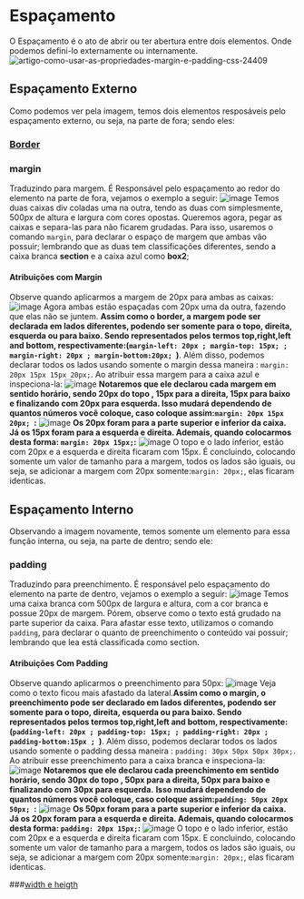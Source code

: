 # Espaçamento 
O Espaçamento é o ato de abrir ou ter abertura entre dois elementos. Onde podemos defini-lo externamente ou internamente.
![artigo-como-usar-as-propriedades-margin-e-padding-css-24409](https://github.com/Karlos-Eduardo-Mrqs/Construcao-Html-Css-Javascript/assets/172524894/c6299b7e-9462-46a5-9359-235a42e64581)

## Espaçamento Externo
Como podemos ver pela imagem, temos dois elementos resposáveis pelo espaçamento externo, ou seja, na parte de fora; sendo eles:

### [Border](https://github.com/Karlos-Eduardo-Mrqs/Construcao-Html-Css-Javascript/blob/main/Estilizacao-Css/Modulo%202%20-%20(Aparencia)/Bordas-N%C3%BAmero_06/Borda.md)

### margin
Traduzindo para margem. É Responsável pelo espaçamento ao redor do elemento na parte de fora, vejamos o exemplo a seguir:
![image](https://github.com/Karlos-Eduardo-Mrqs/Construcao-Html-Css-Javascript/assets/172524894/4b29163b-a04f-41e3-8d37-385a256162a9)
Temos duas caixas div coladas uma na outra, tendo as duas com simplesmente, 500px de altura e largura com cores opostas. Queremos agora, pegar as caixas e separa-las para não ficarem grudadas.
Para isso, usaremos o comando ``margin``, para declarar o espaço de margem que ambas vão possuir; lembrando que as duas tem classificações diferentes, sendo a caixa branca **section** e a caixa azul como **box2**;
#### Atribuições com Margin
Observe quando aplicarmos a margem de 20px para ambas as caixas:
![image](https://github.com/Karlos-Eduardo-Mrqs/Construcao-Html-Css-Javascript/assets/172524894/9cae2951-ef54-4916-a641-83c265a6cd17)
Agora ambas estão espaçadas com 20px uma da outra, fazendo que elas não se juntem. **Assim como o border, a margem pode ser declarada em lados diferentes, podendo ser somente para o topo, direita, esquerda ou para baixo. 
Sendo representados pelos termos top,right,left and bottom, respectivamente:(``margin-left: 20px ; margin-top: 15px; ; margin-right: 20px ; margin-bottom:20px; ``)**. 
Além disso, podemos declarar todos os lados usando somente o margin dessa maneira : ``margin: 20px 15px 15px 20px;``. Ao atribuir essa margem para a caixa azul e inspeciona-la:
![image](https://github.com/Karlos-Eduardo-Mrqs/Construcao-Html-Css-Javascript/assets/172524894/88d22cbb-90bc-4818-ab07-a787267060ed)
**Notaremos que ele declarou cada margem em sentido horário, sendo 20px do topo , 15px para a direita, 15px para baixo e finalizando com 20px para esquerda.
Isso mudará dependendo de quantos números você coloque, caso coloque assim:``margin: 20px 15px 20px; ``:**
![image](https://github.com/Karlos-Eduardo-Mrqs/Construcao-Html-Css-Javascript/assets/172524894/597bf5df-57e8-4a57-a135-a3ff6f5209da)
**Os 20px foram para a parte superior e inferior da caixa. Já os 15px foram para a esquerda e direita. Ademais, quando colocarmos desta forma: ``margin: 20px 15px;``:**
![image](https://github.com/Karlos-Eduardo-Mrqs/Construcao-Html-Css-Javascript/assets/172524894/16d5adf6-0e07-43f1-ae88-6d488d74e080)
O topo e o lado inferior, estão com 20px e a esquerda e direita ficaram com 15px. É concluindo, colocando somente um valor de tamanho para a margem, todos os lados são iguais, ou seja, se adicionar a margem com  20px somente:``margin: 20px;``, elas ficaram identicas.

## Espaçamento Interno
Observando a imagem novamente, temos somente um elemento para essa função interna, ou seja, na parte de dentro; sendo ele:

### padding
Traduzindo para preenchimento. É responsável pelo espaçamento do elemento na parte de dentro, vejamos o exemplo a seguir:
![image](https://github.com/Karlos-Eduardo-Mrqs/Construcao-Html-Css-Javascript/assets/172524894/7a5a694b-9913-41cf-8f9f-78b99f502030)
Temos uma caixa branca com 500px de largura e altura, com a cor branca e possue 20px de margem. Pórem, observe como o texto está grudado na parte superior da caixa. 
Para afastar esse texto, utilizamos o comando ``padding``, para declarar o quanto de preenchimento o conteúdo vai possuir; lembrando que lea está classificada como section.

#### Atribuições Com Padding
Observe quando aplicarmos o preenchimento para 50px:
![image](https://github.com/Karlos-Eduardo-Mrqs/Construcao-Html-Css-Javascript/assets/172524894/020323ec-4bed-4a0f-8b0c-61ab65f71e21)
Veja como o texto ficou mais afastado da lateral.**Assim como o margin, o preenchimento pode ser declarado em lados diferentes, podendo ser somente para o topo, direita, esquerda ou para baixo. 
Sendo representados pelos termos top,right,left and bottom, respectivamente:(``padding-left: 20px ; padding-top: 15px; ; padding-right: 20px ; padding-bottom:15px ; ``)**.
Além disso, podemos declarar todos os lados usando somente o padding dessa maneira : ``padding: 30px 50px 50px 30px;``. Ao atribuir esse preenchimento para a caixa branca e inspeciona-la:
![image](https://github.com/Karlos-Eduardo-Mrqs/Construcao-Html-Css-Javascript/assets/172524894/2ad46b15-399f-4243-b5a0-b790827478f2)
**Notaremos que ele declarou cada preenchimento em sentido horário, sendo 30px do topo , 50px para a direita, 50px para baixo e finalizando com 30px para esquerda.**
**Isso mudará dependendo de quantos números você coloque, caso coloque assim:``padding: 50px 20px 50px; ``:**
![image](https://github.com/Karlos-Eduardo-Mrqs/Construcao-Html-Css-Javascript/assets/172524894/460e63aa-e429-4d68-abf0-35fa0f5b4fea)
**Os 50px foram para a parte superior e inferior da caixa. Já os 20px foram para a esquerda e direita. Ademais, quando colocarmos desta forma: ``padding: 20px 15px;``:**
![image](https://github.com/Karlos-Eduardo-Mrqs/Construcao-Html-Css-Javascript/assets/172524894/711316e6-f5d9-465f-bdbb-7032b724825d)
O topo e o lado inferior, estão com 20px e a esquerda e direita ficaram com 15px. E concluindo, colocando somente um valor de tamanho para a margem, todos os lados são iguais, ou seja, se adicionar a margem com  20px somente:``margin: 20px;``, elas ficaram identicas.

###[width e heigth](https://github.com/Karlos-Eduardo-Mrqs/Construcao-Html-Css-Javascript/blob/main/Estilizacao-Css/Modulo%202%20-%20(Aparencia)/Layouts-N%C3%BAmero_03/Layout.md)
